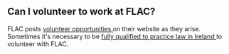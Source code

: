 ##  Can I volunteer to work at FLAC?

FLAC posts [ volunteer opportunities ](https://www.flac.ie/getinvolved/) on
their website as they arise. Sometimes it's necessary to be [ fully qualified
to practice law in Ireland
](https://www.flac.ie/getinvolved/volunteering/volunteering-at-a-flac.html) to
volunteer with FLAC.  
